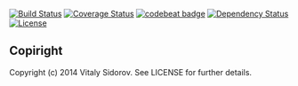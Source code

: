 [![Build Status](https://travis-ci.org/sidvi1/dependency-generator.svg?branch=master)](https://travis-ci.org/sidvi1/dependency-generator)
[![Coverage Status](https://coveralls.io/repos/github/sidvi1/dependency-generator/badge.svg?branch=)](https://coveralls.io/github/sidvi1/dependency-generator?branch=)
[![codebeat badge](https://codebeat.co/badges/636bc418-d43c-439a-8310-2856c9f87f22)](https://codebeat.co/projects/github-com-sidvi1-dependency-generator)
[![Dependency Status](https://www.versioneye.com/user/projects/57af7ebbd6720e004522ab08/badge.svg?style=flat-square)](https://www.versioneye.com/user/projects/57af7ebbd6720e004522ab08)
[![License](http://img.shields.io/:license-mit-blue.svg)](http://badges.mit-license.org)


Copiright
------
Copyright (c) 2014 Vitaly Sidorov. See LICENSE for further details.